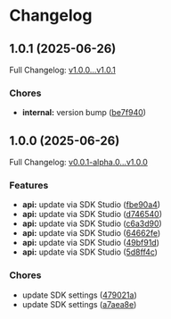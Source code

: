 # Changelog

## 1.0.1 (2025-06-26)

Full Changelog: [v1.0.0...v1.0.1](https://github.com/morta-technology/morta-python/compare/v1.0.0...v1.0.1)

### Chores

* **internal:** version bump ([be7f940](https://github.com/morta-technology/morta-python/commit/be7f940aaeda2822a62b99dfb104382339eec02a))

## 1.0.0 (2025-06-26)

Full Changelog: [v0.0.1-alpha.0...v1.0.0](https://github.com/morta-technology/morta-python/compare/v0.0.1-alpha.0...v1.0.0)

### Features

* **api:** update via SDK Studio ([fbe90a4](https://github.com/morta-technology/morta-python/commit/fbe90a422219e7bf6fa27833113ee7ba30de6bca))
* **api:** update via SDK Studio ([d746540](https://github.com/morta-technology/morta-python/commit/d7465407e3c85df6c50a551d01334c92e2018527))
* **api:** update via SDK Studio ([c6a3d90](https://github.com/morta-technology/morta-python/commit/c6a3d9022dbf2e361a1f9eb7aa6ee6bec40bcb50))
* **api:** update via SDK Studio ([64662fe](https://github.com/morta-technology/morta-python/commit/64662fe4bfaaaf55d68eea713c41d3da27fdf811))
* **api:** update via SDK Studio ([49bf91d](https://github.com/morta-technology/morta-python/commit/49bf91da48c0493062e21e0a337d57274acd03aa))
* **api:** update via SDK Studio ([5d8ff4c](https://github.com/morta-technology/morta-python/commit/5d8ff4c174a5eb3e909fea14aef4bab234c92d81))


### Chores

* update SDK settings ([479021a](https://github.com/morta-technology/morta-python/commit/479021aaf3477e524f07504563b1ef82e325ff67))
* update SDK settings ([a7aea8e](https://github.com/morta-technology/morta-python/commit/a7aea8e6bdeb8c180268d1ac7e08cac5388fab61))
